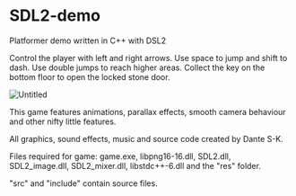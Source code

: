 # SDL2-demo
Platformer demo written in C++ with DSL2

Control the player with left and right arrows. Use space to jump and shift to dash.
Use double jumps to reach higher areas. Collect the key on the bottom floor to open the locked stone door.

![Untitled](https://user-images.githubusercontent.com/45081691/167272062-bc0673ea-7af4-4cec-8d45-cddebd99e413.png)

This game features animations, parallax effects, smooth camera behaviour and other nifty little features.

All graphics, sound effects, music and source code created by Dante S-K.

Files required for game:
game.exe, libpng16-16.dll, SDL2.dll, SDL2_image.dll, SDL2_mixer.dll, libstdc++-6.dll
and the "res" folder.

"src" and "include" contain source files.

